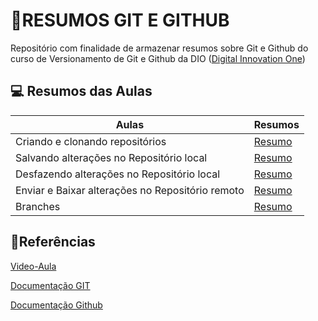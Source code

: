 
# 📝RESUMOS GIT E GITHUB 

Repositório com finalidade de armazenar resumos sobre Git e Github do curso de Versionamento de Git e Github da DIO ([Digital Innovation One](https://www.dio.me/))

## 💻 Resumos das Aulas

| Aulas | Resumos |
|-------|---------|
|Criando e clonando repositórios| [Resumo]()|
|Salvando alterações no Repositório local| [Resumo]()|
|Desfazendo alterações no Repositório local| [Resumo]()|
|Enviar e Baixar alterações no Repositório remoto| [Resumo]()|
|Branches| [Resumo]()|

## 🔎Referências

[Video-Aula](https://web.dio.me/play?search=versionamento%20de%20c%C3%B3digo%20com%20Git%20e%20Github)

[Documentação GIT](https://git-scm.com/doc)

[Documentação Github](https://docs.github.com/pt)

